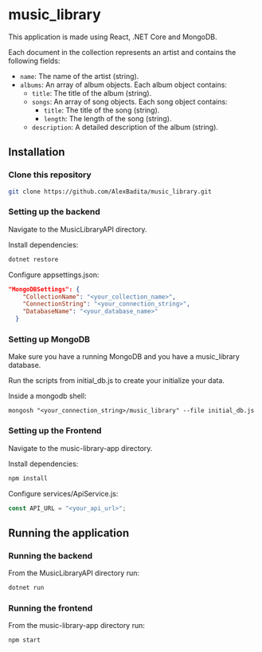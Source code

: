 # music_library

This application is made using React, .NET Core and MongoDB.

Each document in the collection represents an artist and contains the following fields:
- `name`: The name of the artist (string).
- `albums`: An array of album objects. Each album object contains:
  - `title`: The title of the album (string).
  - `songs`: An array of song objects. Each song object contains:
    - `title`: The title of the song (string).
    - `length`: The length of the song (string).
  - `description`: A detailed description of the album (string).

## Installation

### Clone this repository

```bash
git clone https://github.com/AlexBadita/music_library.git
```

### Setting up the backend

Navigate to the MusicLibraryAPI directory.

Install dependencies:

```bash
dotnet restore
```

Configure appsettings.json:

```json
"MongoDBSettings": {
    "CollectionName": "<your_collection_name>",
    "ConnectionString": "<your_connection_string>",
    "DatabaseName": "<your_database_name>"
  }
```

### Setting up MongoDB

Make sure you have a running MongoDB and you have a music_library database.

Run the scripts from initial_db.js to create your initialize your data.

Inside a mongodb shell:

```shell
mongosh "<your_connection_string>/music_library" --file initial_db.js
```

### Setting up the Frontend

Navigate to the music-library-app directory.

Install dependencies:

```bash
npm install
```

Configure services/ApiService.js:
```js
const API_URL = "<your_api_url>";
```

## Running the application

### Running the backend

From the MusicLibraryAPI directory run:

```bash
dotnet run
```

### Running the frontend

From the music-library-app directory run:

```bash
npm start
```
